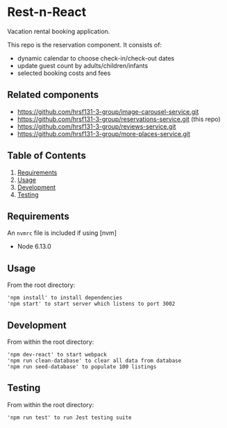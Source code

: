 # Rest-n-React
Vacation rental booking application.

This repo is the reservation component. 
It consists of: 
* dynamic calendar to choose check-in/check-out dates
* update guest count by adults/children/infants
* selected booking costs and fees

## Related components

  - https://github.com/hrsf131-3-group/image-carousel-service.git
  - https://github.com/hrsf131-3-group/reservations-service.git (this repo)
  - https://github.com/hrsf131-3-group/reviews-service.git
  - https://github.com/hrsf131-3-group/more-places-service.git

## Table of Contents

1. [Requirements](#requirements)
1. [Usage](#Usage)
1. [Development](#development)
1. [Testing](#testing)

## Requirements

An `nvmrc` file is included if using [nvm]

- Node 6.13.0

## Usage

From the root directory:
```
'npm install' to install dependencies
'npm start' to start server which listens to port 3002
```

## Development

From within the root directory:
```
'npm dev-react' to start webpack
'npm run clean-database' to clear all data from database
'npm run seed-database' to populate 100 listings
```

## Testing

From within the root directory:
```
'npm run test' to run Jest testing suite
```
